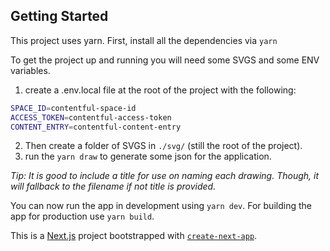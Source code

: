 ## Getting Started
This project uses yarn. First, install all the dependencies via `yarn`

To get the project up and running you will need some SVGS and some ENV variables.

1. create a .env.local file at the root of the project with the following: 

```bash
SPACE_ID=contentful-space-id
ACCESS_TOKEN=contentful-access-token
CONTENT_ENTRY=contentful-content-entry
```

2. Then create a folder of SVGS in `./svg/` (still the root of the project).
3. run the `yarn draw` to generate some json for the application. 

*Tip: It is good to include a title for use on naming each drawing. Though, it will fallback to the filename if not title is provided.*

You can now run the app in development using `yarn dev`. For building the app for production use `yarn build`.

This is a [Next.js](https://nextjs.org/) project bootstrapped with [`create-next-app`](https://github.com/vercel/next.js/tree/canary/packages/create-next-app).

